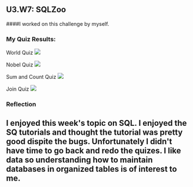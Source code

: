 ## U3.W7: SQLZoo

####I worked on this challenge by myself.



### My Quiz Results:
<p>World Quiz
<a href="/yenhtran/phase-0-unit-3/blob/master/week-7/imgs/sqlzoo_quiz1.jpg" target="_blank">
	<img src="images/sqlzoo_quiz1.jpg"></a></p>

<p>Nobel Quiz
<a href="/yenhtran/phase-0-unit-3/blob/master/week-7/imgs/sqlzoo_quiz2.jpg" target="_blank">
	<img src="images/sqlzoo_quiz2.jpg"></a></p>

<p>Sum and Count Quiz
<a href="/yenhtran/phase-0-unit-3/blob/master/week-7/imgs/sqlzoo_quiz3.jpg" target="_blank">
	<img src="images/sqlzoo_quiz3.jpg"></a></p>

<p>Join Quiz
<a href="/yenhtran/phase-0-unit-3/blob/master/week-7/imgs/sqlzoo_quiz4.jpg" target="_blank">
	<img src="images/sqlzoo_quiz4.jpg"></a></p>




### Reflection
## I enjoyed this week's topic on SQL. I enjoyed the SQ tutorials and thought the tutorial was pretty good dispite the bugs. Unfortunately I didn't have time to go back and redo the quizes. I like data so understanding how to maintain databases in organized tables is of interest to me. 